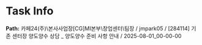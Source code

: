 # Task Info

**Path:** 카페24(주)\본사사업장\[CG]MI본부\창업센터\팀장 / jmpark05 / [284114] 기존 센터장 양도양수 상담 _ 양도양수 준비 사항 안내 / 2025-08-01_00-00-00

